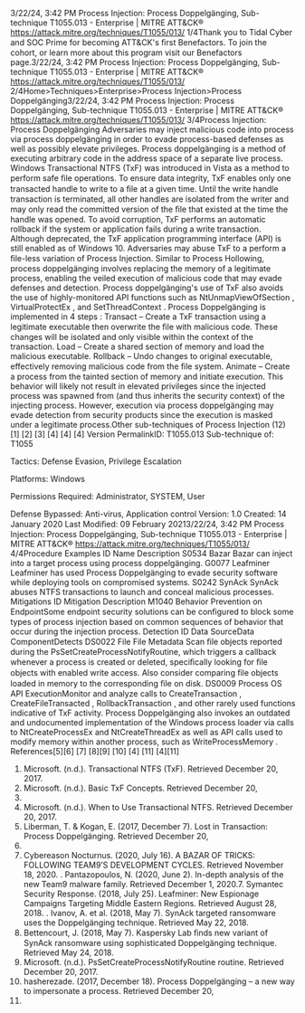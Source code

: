 3/22/24, 3:42 PM Process Injection: Process Doppelgänging, Sub-technique T1055.013 - Enterprise | MITRE ATT&CK®
https://attack.mitre.org/techniques/T1055/013/ 1/4Thank you to Tidal Cyber and SOC Prime for becoming ATT&CK's ﬁrst Benefactors. To join the cohort, or learn more about this program visit our
Benefactors page.3/22/24, 3:42 PM Process Injection: Process Doppelgänging, Sub-technique T1055.013 - Enterprise | MITRE ATT&CK®
https://attack.mitre.org/techniques/T1055/013/ 2/4Home>Techniques>Enterprise>Process Injection>Process Doppelgänging3/22/24, 3:42 PM Process Injection: Process Doppelgänging, Sub-technique T1055.013 - Enterprise | MITRE ATT&CK®
https://attack.mitre.org/techniques/T1055/013/ 3/4Process Injection: Process Doppelgänging
Adversaries may inject malicious code into process via process doppelgänging in order to evade process-based defenses as well as possibly
elevate privileges. Process doppelgänging is a method of executing arbitrary code in the address space of a separate live process.
Windows Transactional NTFS (TxF) was introduced in Vista as a method to perform safe ﬁle operations. To ensure data integrity, TxF
enables only one transacted handle to write to a ﬁle at a given time. Until the write handle transaction is terminated, all other handles are
isolated from the writer and may only read the committed version of the ﬁle that existed at the time the handle was opened. To avoid
corruption, TxF performs an automatic rollback if the system or application fails during a write transaction. 
Although deprecated, the TxF application programming interface (API) is still enabled as of Windows 10. 
Adversaries may abuse TxF to a perform a ﬁle-less variation of Process Injection. Similar to Process Hollowing, process doppelgänging
involves replacing the memory of a legitimate process, enabling the veiled execution of malicious code that may evade defenses and
detection. Process doppelgänging's use of TxF also avoids the use of highly-monitored API functions such as NtUnmapViewOfSection ,
VirtualProtectEx , and SetThreadContext . 
Process Doppelgänging is implemented in 4 steps :
Transact – Create a TxF transaction using a legitimate executable then overwrite the ﬁle with malicious code. These changes will be
isolated and only visible within the context of the transaction.
Load – Create a shared section of memory and load the malicious executable.
Rollback – Undo changes to original executable, effectively removing malicious code from the ﬁle system.
Animate – Create a process from the tainted section of memory and initiate execution.
This behavior will likely not result in elevated privileges since the injected process was spawned from (and thus inherits the security context)
of the injecting process. However, execution via process doppelgänging may evade detection from security products since the execution is
masked under a legitimate process.Other sub-techniques of Process Injection (12)
[1]
[2]
[3]
[4]
[4]
[4]
Version PermalinkID: T1055.013
Sub-technique of:  T1055

Tactics: Defense Evasion, Privilege Escalation

Platforms: Windows

Permissions Required: Administrator, SYSTEM, User

Defense Bypassed: Anti-virus, Application control
Version: 1.0
Created: 14 January 2020
Last Modiﬁed: 09 February 20213/22/24, 3:42 PM Process Injection: Process Doppelgänging, Sub-technique T1055.013 - Enterprise | MITRE ATT&CK®
https://attack.mitre.org/techniques/T1055/013/ 4/4Procedure Examples
ID Name Description
S0534 Bazar Bazar can inject into a target process using process doppelgänging.
G0077 Leafminer Leafminer has used Process Doppelgänging to evade security software while deploying tools on compromised
systems.
S0242 SynAck SynAck abuses NTFS transactions to launch and conceal malicious processes.
Mitigations
ID Mitigation Description
M1040 Behavior Prevention
on EndpointSome endpoint security solutions can be conﬁgured to block some types of process injection based
on common sequences of behavior that occur during the injection process.
Detection
ID Data SourceData ComponentDetects
DS0022 File File Metadata Scan ﬁle objects reported during the PsSetCreateProcessNotifyRoutine, which triggers a
callback whenever a process is created or deleted, speciﬁcally looking for ﬁle objects with
enabled write access. Also consider comparing ﬁle objects loaded in memory to the
corresponding ﬁle on disk. 
DS0009 Process OS API
ExecutionMonitor and analyze calls to CreateTransaction , CreateFileTransacted ,
RollbackTransaction , and other rarely used functions indicative of TxF activity. Process
Doppelgänging also invokes an outdated and undocumented implementation of the Windows
process loader via calls to NtCreateProcessEx and NtCreateThreadEx as well as API calls
used to modify memory within another process, such as WriteProcessMemory . 
References[5][6]
[7]
[8][9]
[10]
[4]
[11]
[4][11]
1. Microsoft. (n.d.). Transactional NTFS (TxF). Retrieved
December 20, 2017.
2. Microsoft. (n.d.). Basic TxF Concepts. Retrieved December 20,
2017.
3. Microsoft. (n.d.). When to Use Transactional NTFS. Retrieved
December 20, 2017.
4. Liberman, T. & Kogan, E. (2017, December 7). Lost in
Transaction: Process Doppelgänging. Retrieved December 20,
2017.
5. Cybereason Nocturnus. (2020, July 16). A BAZAR OF TRICKS:
FOLLOWING TEAM9’S DEVELOPMENT CYCLES. Retrieved
November 18, 2020.
. Pantazopoulos, N. (2020, June 2). In-depth analysis of the
new Team9 malware family. Retrieved December 1, 2020.7. Symantec Security Response. (2018, July 25). Leafminer: New
Espionage Campaigns Targeting Middle Eastern Regions.
Retrieved August 28, 2018.
. Ivanov, A. et al. (2018, May 7). SynAck targeted ransomware
uses the Doppelgänging technique. Retrieved May 22, 2018.
9. Bettencourt, J. (2018, May 7). Kaspersky Lab ﬁnds new
variant of SynAck ransomware using sophisticated
Doppelgänging technique. Retrieved May 24, 2018.
10. Microsoft. (n.d.). PsSetCreateProcessNotifyRoutine routine.
Retrieved December 20, 2017.
11. hasherezade. (2017, December 18). Process Doppelgänging –
a new way to impersonate a process. Retrieved December 20,
2017.